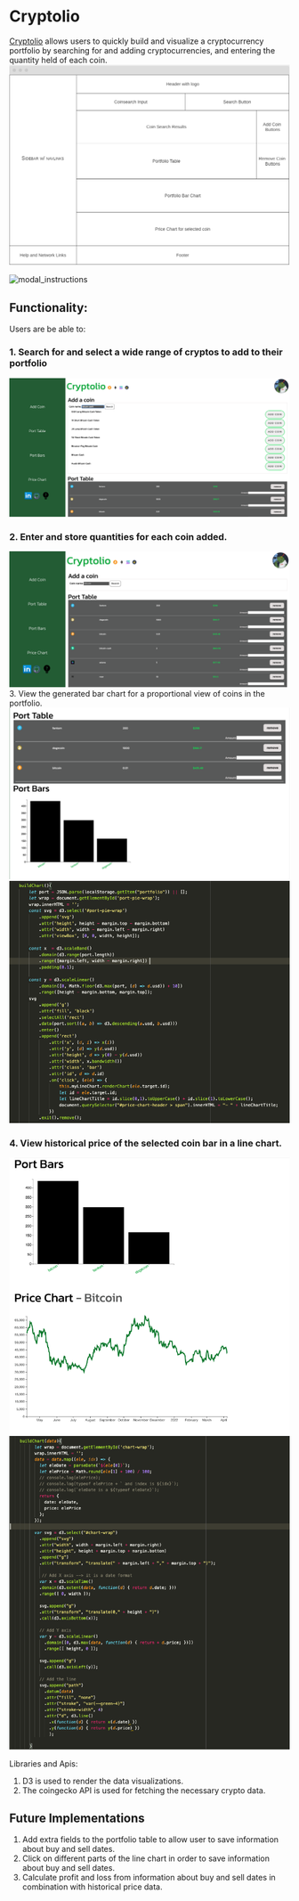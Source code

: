 <h1>Cryptolio</h1>
<a href="https://domswaby.github.io/js-project">Cryptolio</a> allows users to quickly build and visualize a cryptocurrency portfolio by searching for and adding cryptocurrencies, and entering the quantity held of each coin. 

<img src="screenshots/cryptolio_wireframe.png" />

![modal_instructions](https://user-images.githubusercontent.com/10789682/162228527-bdf94d51-0ade-4aa5-92b4-ec85a7cb33b6.png)

<h2>Functionality:</h2>
Users are be able to: 
<h3>1. Search for and select a wide range of cryptos to add to their portfolio</h3>
<img src="screenshots/search.png"
<img src="screenshots/filter_search_results.png" />

<h3>2. Enter and store quantities for each coin added.</h3>
<img src="screenshots/search_box.png"

 
<h3>3. View the generated bar chart for a proportional view of coins in the portfolio.</h3>
<img src="screenshots/table_and_bars.png" />
<img src="screenshots/build_bar_chart.png" />
  
<h3>4. View historical price of the selected coin bar in a line chart.</h3>
<img src="screenshots/bars_and_line.png" /> 
<img src="screenshots/build_line_chart.png" />


Libraries and Apis: 
1. D3 is used to render the data visualizations.  
2. The coingecko API is used for fetching the necessary crypto data. 

<h2>Future Implementations</h2> 

1. Add extra fields to the portfolio table to allow user to save information about buy and sell dates.
2. Click on different parts of the line chart in order to save information about buy and sell dates.  
3. Calculate profit and loss from information about buy and sell dates in combination with historical price data.

